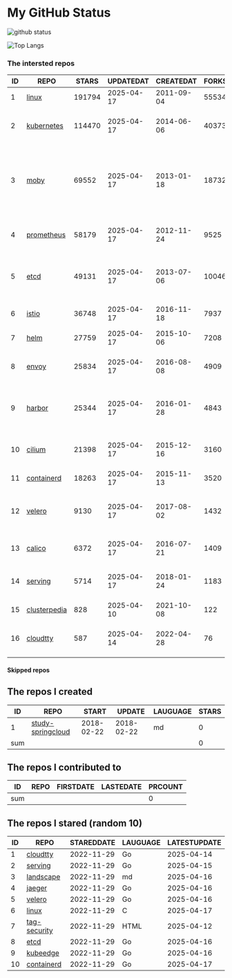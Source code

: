 # My GitHub Status

<img src="https://github-readme-stats-1.yihong0618.vercel.app/api?username=daoqingniu&show_icons=true&&&hide_title=true&count_private=true" alt="github status" />

![Top Langs](https://github-readme-stats-1.yihong0618.vercel.app/api/top-langs/?username=daoqingniu&layout=compact)

<!--START_SECTION:github_repos-->
### The intersted repos
| ID |                              REPO                               | STARS  | UPDATEDAT  | CREATEDAT  | FORKSCOUNT |                                                DESCRIPTIONS                                                |
|----|-----------------------------------------------------------------|--------|------------|------------|------------|------------------------------------------------------------------------------------------------------------|
|  1 | [linux](https://github.com/torvalds/linux)                      | 191794 | 2025-04-17 | 2011-09-04 |      55534 | Linux kernel source tree                                                                                   |
|  2 | [kubernetes](https://github.com/kubernetes/kubernetes)          | 114470 | 2025-04-17 | 2014-06-06 |      40373 | Production-Grade Container Scheduling and Management                                                       |
|  3 | [moby](https://github.com/moby/moby)                            |  69552 | 2025-04-17 | 2013-01-18 |      18732 | The Moby Project - a collaborative project for the container ecosystem to assemble container-based systems |
|  4 | [prometheus](https://github.com/prometheus/prometheus)          |  58179 | 2025-04-17 | 2012-11-24 |       9525 | The Prometheus monitoring system and time series database.                                                 |
|  5 | [etcd](https://github.com/etcd-io/etcd)                         |  49131 | 2025-04-17 | 2013-07-06 |      10046 | Distributed reliable key-value store for the most critical data of a distributed system                    |
|  6 | [istio](https://github.com/istio/istio)                         |  36748 | 2025-04-17 | 2016-11-18 |       7937 | Connect, secure, control, and observe services.                                                            |
|  7 | [helm](https://github.com/helm/helm)                            |  27759 | 2025-04-17 | 2015-10-06 |       7208 | The Kubernetes Package Manager                                                                             |
|  8 | [envoy](https://github.com/envoyproxy/envoy)                    |  25834 | 2025-04-17 | 2016-08-08 |       4909 | Cloud-native high-performance edge/middle/service proxy                                                    |
|  9 | [harbor](https://github.com/goharbor/harbor)                    |  25344 | 2025-04-17 | 2016-01-28 |       4843 | An open source trusted cloud native registry project that stores, signs, and scans content.                |
| 10 | [cilium](https://github.com/cilium/cilium)                      |  21398 | 2025-04-17 | 2015-12-16 |       3160 | eBPF-based Networking, Security, and Observability                                                         |
| 11 | [containerd](https://github.com/containerd/containerd)          |  18263 | 2025-04-17 | 2015-11-13 |       3520 | An open and reliable container runtime                                                                     |
| 12 | [velero](https://github.com/vmware-tanzu/velero)                |   9130 | 2025-04-17 | 2017-08-02 |       1432 | Backup and migrate Kubernetes applications and their persistent volumes                                    |
| 13 | [calico](https://github.com/projectcalico/calico)               |   6372 | 2025-04-17 | 2016-07-21 |       1409 | Cloud native networking and network security                                                               |
| 14 | [serving](https://github.com/knative/serving)                   |   5714 | 2025-04-17 | 2018-01-24 |       1183 | Kubernetes-based, scale-to-zero, request-driven compute                                                    |
| 15 | [clusterpedia](https://github.com/clusterpedia-io/clusterpedia) |    828 | 2025-04-10 | 2021-10-08 |        122 | The Encyclopedia of Kubernetes clusters                                                                    |
| 16 | [cloudtty](https://github.com/cloudtty/cloudtty)                |    587 | 2025-04-14 | 2022-04-28 |         76 | A Friendly Kubernetes CloudShell (Web Terminal) !                                                          |



#### Skipped repos
<!--END_SECTION:github_repos-->

<!--START_SECTION:my_github-->
## The repos I created
| ID  |                                 REPO                                 |   START    |   UPDATE   | LAUGUAGE | STARS |
|-----|----------------------------------------------------------------------|------------|------------|----------|-------|
|   1 | [study-springcloud](https://github.com/daoqingniu/study-springcloud) | 2018-02-22 | 2018-02-22 | md       |     0 |
| sum |                                                                      |            |            |          |     0 |

## The repos I contributed to
| ID  | REPO | FIRSTDATE | LASTEDATE | PRCOUNT |
|-----|------|-----------|-----------|---------|
| sum |      |           |           |       0 |

## The repos I stared (random 10)
| ID |                          REPO                          | STAREDDATE | LAUGUAGE | LATESTUPDATE |
|----|--------------------------------------------------------|------------|----------|--------------|
|  1 | [cloudtty](https://github.com/cloudtty/cloudtty)       | 2022-11-29 | Go       | 2025-04-14   |
|  2 | [serving](https://github.com/knative/serving)          | 2022-11-29 | Go       | 2025-04-15   |
|  3 | [landscape](https://github.com/cncf/landscape)         | 2022-11-29 | md       | 2025-04-16   |
|  4 | [jaeger](https://github.com/jaegertracing/jaeger)      | 2022-11-29 | Go       | 2025-04-16   |
|  5 | [velero](https://github.com/vmware-tanzu/velero)       | 2022-11-29 | Go       | 2025-04-16   |
|  6 | [linux](https://github.com/torvalds/linux)             | 2022-11-29 | C        | 2025-04-17   |
|  7 | [tag-security](https://github.com/cncf/tag-security)   | 2022-11-29 | HTML     | 2025-04-12   |
|  8 | [etcd](https://github.com/etcd-io/etcd)                | 2022-11-29 | Go       | 2025-04-16   |
|  9 | [kubeedge](https://github.com/kubeedge/kubeedge)       | 2022-11-29 | Go       | 2025-04-16   |
| 10 | [containerd](https://github.com/containerd/containerd) | 2022-11-29 | Go       | 2025-04-17   |

<!--END_SECTION:my_github-->
